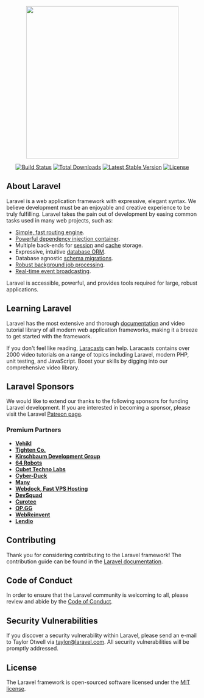 <!--
curl -s https://laravel.build/umarche | bash
sail composer require barryvdh/laravel-debugbar
sail composer require laravel/breeze --dev
sail artisan breeze:install
sail npm install
sail npm run dev
sail php artisan migrate

down()を実行後にup()を実行
sail php artisan migrate:refresh --seed
全テーブル削除してup()を実行
sail php artisan migrate:fresh --seed

sail npm run watch


sail artisan make:controller ComponentTestController
sail artisan make:component TestClassBase
sail artisan make:controller LifeCycleTestController
sail php artisan view:clear
sail artisan make:provider SampleServiceProvider

sail artisan make:model Owner -m
sail artisan make:model Admin -m
sail artisan make:migration create_owner_password_resets
sail artisan make:migration create_admin_password_resets

sail artisan storage:link

sail artisan make:controller Admin/OwnersController --resource
sail artisan make:seeder AdminSeeder
sail artisan make:seeder OwnerSeeder
sail artisan db:seed

sail artisan vendor:publish --tag=laravel-pagination

sail artisan make:model Shop -m
sail artisan make:seed ShopSeeder

sail artisan tinker

sail artisan make:controller Owner/ShopController

sail artisan vendor:publish --tag=laravel-errors

sail composer require intervention/image

sail artisan make:request UploadImageRequest

mkdir app/Services
sail artisan make:model Image -m
sail artisan make:controller Owner/ImageController --resource

sail artisan make:seed ImageSeeder

sail artisan make:model PrimaryCategory -m
sail artisan make:model SecondaryCategory

sail artisan make:seed CategorySeeder

sail artisan make:model Product -m
sail artisan make:controller Owner/ProductController --resource

sail artisan make:seed ProductSeeder

sail artisan make:model Stock -m
sail artisan make:seed StockSeeder

npm install micromodal --save

sail artisan make:request ProductRequest
sail artisan make:seed UserSeeder
sail artisan make:controller User/ItemController

sail artisan config:clear
sail artisan make:factory ProductFactory --model=Product
sail artisan make:factory StockFactory --model=Stock

sail npm install swiper@6.7.0

sail artisan make:model Cart -m
sail artisan make:controller User/CartController

sail composer require stripe/stripe-php

.envを書き換えたときにする
sail artisan config:cache

sail artisan make:mail TestMail

sail artisan queue:table

sail artisan make:job SendThanksMail

sail artisan queue:work
-->

<p align="center"><a href="https://laravel.com" target="_blank"><img src="https://raw.githubusercontent.com/laravel/art/master/logo-lockup/5%20SVG/2%20CMYK/1%20Full%20Color/laravel-logolockup-cmyk-red.svg" width="400"></a></p>

<p align="center">
<a href="https://travis-ci.org/laravel/framework"><img src="https://travis-ci.org/laravel/framework.svg" alt="Build Status"></a>
<a href="https://packagist.org/packages/laravel/framework"><img src="https://img.shields.io/packagist/dt/laravel/framework" alt="Total Downloads"></a>
<a href="https://packagist.org/packages/laravel/framework"><img src="https://img.shields.io/packagist/v/laravel/framework" alt="Latest Stable Version"></a>
<a href="https://packagist.org/packages/laravel/framework"><img src="https://img.shields.io/packagist/l/laravel/framework" alt="License"></a>
</p>

## About Laravel

Laravel is a web application framework with expressive, elegant syntax. We believe development must be an enjoyable and creative experience to be truly fulfilling. Laravel takes the pain out of development by easing common tasks used in many web projects, such as:

- [Simple, fast routing engine](https://laravel.com/docs/routing).
- [Powerful dependency injection container](https://laravel.com/docs/container).
- Multiple back-ends for [session](https://laravel.com/docs/session) and [cache](https://laravel.com/docs/cache) storage.
- Expressive, intuitive [database ORM](https://laravel.com/docs/eloquent).
- Database agnostic [schema migrations](https://laravel.com/docs/migrations).
- [Robust background job processing](https://laravel.com/docs/queues).
- [Real-time event broadcasting](https://laravel.com/docs/broadcasting).

Laravel is accessible, powerful, and provides tools required for large, robust applications.

## Learning Laravel

Laravel has the most extensive and thorough [documentation](https://laravel.com/docs) and video tutorial library of all modern web application frameworks, making it a breeze to get started with the framework.

If you don't feel like reading, [Laracasts](https://laracasts.com) can help. Laracasts contains over 2000 video tutorials on a range of topics including Laravel, modern PHP, unit testing, and JavaScript. Boost your skills by digging into our comprehensive video library.

## Laravel Sponsors

We would like to extend our thanks to the following sponsors for funding Laravel development. If you are interested in becoming a sponsor, please visit the Laravel [Patreon page](https://patreon.com/taylorotwell).

### Premium Partners

- **[Vehikl](https://vehikl.com/)**
- **[Tighten Co.](https://tighten.co)**
- **[Kirschbaum Development Group](https://kirschbaumdevelopment.com)**
- **[64 Robots](https://64robots.com)**
- **[Cubet Techno Labs](https://cubettech.com)**
- **[Cyber-Duck](https://cyber-duck.co.uk)**
- **[Many](https://www.many.co.uk)**
- **[Webdock, Fast VPS Hosting](https://www.webdock.io/en)**
- **[DevSquad](https://devsquad.com)**
- **[Curotec](https://www.curotec.com/services/technologies/laravel/)**
- **[OP.GG](https://op.gg)**
- **[WebReinvent](https://webreinvent.com/?utm_source=laravel&utm_medium=github&utm_campaign=patreon-sponsors)**
- **[Lendio](https://lendio.com)**

## Contributing

Thank you for considering contributing to the Laravel framework! The contribution guide can be found in the [Laravel documentation](https://laravel.com/docs/contributions).

## Code of Conduct

In order to ensure that the Laravel community is welcoming to all, please review and abide by the [Code of Conduct](https://laravel.com/docs/contributions#code-of-conduct).

## Security Vulnerabilities

If you discover a security vulnerability within Laravel, please send an e-mail to Taylor Otwell via [taylor@laravel.com](mailto:taylor@laravel.com). All security vulnerabilities will be promptly addressed.

## License

The Laravel framework is open-sourced software licensed under the [MIT license](https://opensource.org/licenses/MIT).
